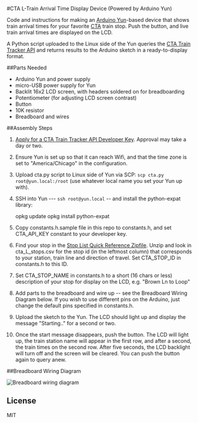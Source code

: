 #CTA L-Train Arrival Time Display Device (Powered by Arduino Yun)

Code and instructions for making an [Arduino Yun](http://arduino.cc/en/Main/ArduinoBoardYun)-based device that shows train arrival times for your favorite [CTA](http://www.transitchicago.com/) train stop.  Push the button, and live train arrival times are displayed on the LCD.

A Python script uploaded to the Linux side of the Yun queries the [CTA Train Tracker API](http://www.transitchicago.com/developers/traintracker.aspx) and returns results to the Arduino sketch in a ready-to-display format.


##Parts Needed

- Arduino Yun and power supply
- micro-USB power supply for Yun
- Backlit 16x2 LCD screen, with headers soldered on for breadboarding
- Potentiometer (for adjusting LCD screen contrast)
- Button
- 10K resistor
- Breadboard and wires


##Assembly Steps

1. [Apply for a CTA Train Tracker API Developer Key](http://www.transitchicago.com/developers/traintrackerapply.aspx). Approval may take a day or two.

2. Ensure Yun is set up so that it can reach Wifi, and that the time zone is set to "America/Chicago" in the configuration.

3. Upload cta.py script to Linux side of Yun via SCP: ```scp cta.py root@yun.local:/root``` (use whatever local name you set your Yun up with).

4. SSH into Yun --- ```ssh root@yun.local``` -- and install the python-expat library:

    opkg update
    opkg install python-expat

5. Copy constants.h.sample file in this repo to constants.h, and set CTA_API_KEY constant to your developer key.

6. Find your stop in the [Stop List Quick Reference Zipfile](http://www.transitchicago.com/developers/ttdocs/#_Toc296199909). Unzip and look in cta_L_stops.csv for the stop id (in the leftmost column) that corresponds to your station, train line and direction of travel.  Set CTA_STOP_ID in constants.h to this ID.

7. Set CTA_STOP_NAME in constants.h to a short (16 chars or less) description of your stop for display on the LCD, e.g. "Brown Ln to Loop"

8. Add parts to the breadboard and wire up -- see the Breadboard Wiring Diagram below. If you wish to use different pins on the Arduino, just change the default pins specified in constants.h.

9. Upload the sketch to the Yun. The LCD should light up and display the message "Starting.." for a second or two.

10. Once the start message disappears, push the button. The LCD will light up, the train station name will appear in the first row, and after a second, the train times on the second row. After five seconds, the LCD backlight will turn off and the screen will be cleared. You can push the button again to query anew.



##Breadboard Wiring Diagram

![Breadboard wiring diagram](https://raw.githubusercontent.com/gbuesing/yun-cta-train-status/master/breadboard-wiring.png)


## License

MIT
